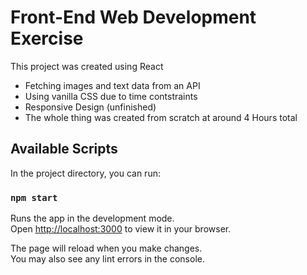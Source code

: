 # Front-End Web Development Exercise

This project was created using React

- Fetching images and text data from an API
- Using vanilla CSS due to time contstraints
- Responsive Design (unfinished)
- The whole thing was created from scratch at around 4 Hours total

## Available Scripts

In the project directory, you can run:

### `npm start`

Runs the app in the development mode.\
Open [http://localhost:3000](http://localhost:3000) to view it in your browser.

The page will reload when you make changes.\
You may also see any lint errors in the console.


